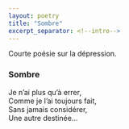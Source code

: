 ```yaml
---
layout: poetry
title: "Sombre"
excerpt_separator: <!--intro-->
---
```


Courte poésie sur la dépression.

<!--intro-->

### Sombre

Je n’ai plus qu’à errer,  
Comme je l’ai toujours fait,  
Sans jamais considérer,  
Une autre destinée…

